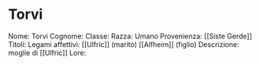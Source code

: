 # Torvi
Nome: Torvi
Cognome: 
Classe: 
Razza: Umano
Provenienza: [[Siste Gerde]]
Titoli: 
Legami affettivi: [[Ulfric]] (marito) [[Alfheim]] (figlio)
Descrizione: moglie di [[Ulfric]]
Lore: